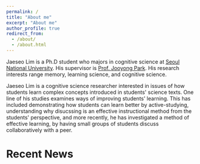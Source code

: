 ```yaml
---
permalink: /
title: "About me"
excerpt: "About me"
author_profile: true
redirect_from: 
  - /about/
  - /about.html
---
```


Jaeseo Lim is a Ph.D student who majors in cognitive science at [Seoul National University](http://en.snu.ac.kr). His supervisor is [Prof. Jooyong Park](http://psych.snu.ac.kr/en/professor/park-joo-yong). His research interests range memory, learning science, and cognitive science.<br>

Jaeseo Lim is a cognitive science researcher interested in issues of how students learn complex concepts introduced in students' science texts. One line of his studies examines ways of improving students' learning. This has included demonstrating how students can learn better by active-studying, understanding why disucssing is an effective instructional method from the students' perspective, and more recently, he has investigated a method of effective learning, by having small groups of students discuss collaboratively with a peer.


# Recent News
<!-- * [February 28, 2019] A paper titled "Dual Attention Networks for Visual Reference Resolution in Visual Dialog" was uploaded to [arXiv](https://arxiv.org/abs/1902.09368). Our model achieved state-of-the-art performance in [Visual Dialog](https://visualdialog.org) task. -->
